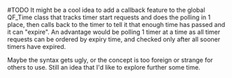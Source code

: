 #TODO It might be a cool idea to add a callback feature to the global QF_Time class that tracks timer start requests and does the polling in 1 place, then calls back to the timer to tell it that enough time has passed and it can "expire". An advantage would be polling 1 timer at a time as all timer requests can be ordered by expiry time, and checked only after all sooner timers have expired.

Maybe the syntax gets ugly, or the concept is too foreign or strange for others to use. Still an idea that I'd like to explore further some time.